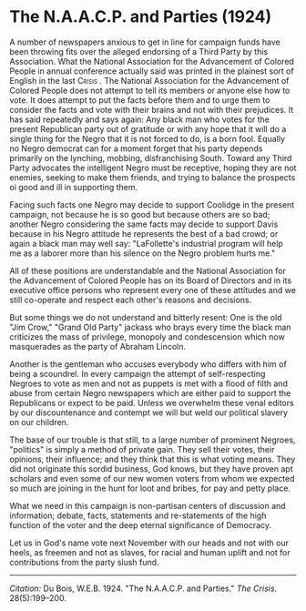 <!--
title:   The N.A.A.C.P. and Parties
author:  Du Bois, W.E.B.
journal: The Crisis
year:    1924
volume:  28
issue:   5
pages:   199-200
-->
# The N.A.A.C.P. and Parties (1924)

A number of newspapers anxious to get in line for campaign funds have been throwing fits over the alleged endorsing of a Third Party by this Association. What the National Association for the Advancement of Colored People in annual conference actually said was printed in the plainest sort of English in the last <span style="font-variant:small-caps;">Crisis</span> . The National Association for the Advancement of Colored People does not attempt to tell its members or anyone else how to vote. It does attempt to put the facts before them and to urge them to consider the facts and vote with their brains and not with their prejudices. It has said repeatedly and says again: Any black man who votes for the present Republican party out of gratitude or with any hope that it will do a single thing for the Negro that it is not forced to do, is a born fool. Equally no Negro democrat can for a moment forget that his party depends primarily on the lynching, mobbing, disfranchising South. Toward any Third Party advocates the intelligent Negro must be receptive, hoping they are not enemies, seeking to make them friends, and trying to balance the prospects oi good and ill in supporting them.

Facing such facts one Negro may decide to support Coolidge in the present campaign, not because he is so good but because others are so bad; another Negro considering the same facts may decide to support Davis because in his Negro attitude he represents the best of a bad crowd; or again a black man may well say: "LaFollette's industrial program will help me as a laborer more than his silence on the Negro problem hurts me."

All of these positions are understandable and the National Association for the Advancement of Colored People has on its Board of Directors and in its executive office persons who represent every one of these attitudes and we still co-operate and respect each other's reasons and decisions.

But some things we do not understand and bitterly resent: One is the old "Jim Crow," "Grand Old Party" jackass who brays every time the black man criticizes the mass of privilege, monopoly and condescension which now masquerades as the party of Abraham Lincoln.

Another is the gentleman who accuses everybody who differs with him of being a scoundrel. In every campaign the attempt of self-respecting Negroes to vote as men and not as puppets is met with a flood of filth and abuse from certain Negro newspapers which are either paid to support the Republicans or expect to be paid. Unless we overwhelm these venal editors by our discountenance and contempt we will but weld our political slavery on our children.

The base of our trouble is that still, to a large number of prominent Negroes, "politics" is simply a method of private gain. They sell their votes, their opinions, their influence; and they think that this is what voting means. They did not originate this sordid business, God knows, but they have proven apt scholars and even some of our new women voters from whom we expected so much are joining in the hunt for loot and bribes, for pay and petty place.

What we need in this campaign is non-partisan centers of discussion and information; debate, facts, statements and re-statements of the high function of the voter and the deep eternal significance of Democracy.

Let us in God's name vote next November with our heads and not with our heels, as freemen and not as slaves, for racial and human uplift and not for contributions from the party slush fund.

_________________
*Citation:* Du Bois, W.E.B. 1924. "The N.A.A.C.P. and Parties." *The Crisis*. 28(5):199&ndash;200.
